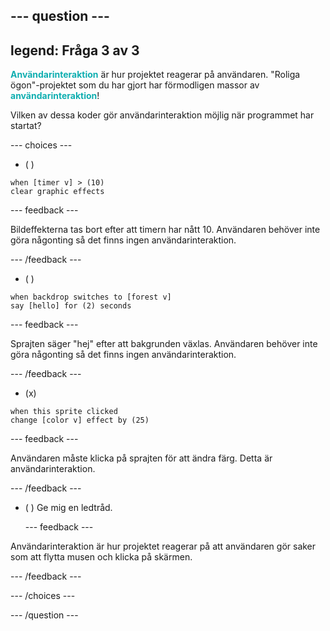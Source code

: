 --- question ---
---
legend: Fråga 3 av 3
---

<span style="color: #0faeb0">**Användarinteraktion**</span> är hur projektet reagerar på användaren. "Roliga ögon"-projektet som du har gjort har förmodligen massor av <span style="color: #0faeb0">**användarinteraktion**</span>!

Vilken av dessa koder gör användarinteraktion möjlig när programmet har startat?

--- choices ---

- ( )
```blocks3
when [timer v] > (10)
clear graphic effects
```

  --- feedback ---

Bildeffekterna tas bort efter att timern har nått 10. Användaren behöver inte göra någonting så det finns ingen användarinteraktion.

  --- /feedback ---
- ( )
```blocks3
when backdrop switches to [forest v]
say [hello] for (2) seconds
```

  --- feedback ---

Sprajten säger "hej" efter att bakgrunden växlas. Användaren behöver inte göra någonting så det finns ingen användarinteraktion.

  --- /feedback ---
- (x)
```blocks3
when this sprite clicked
change [color v] effect by (25)
```

  --- feedback ---

Användaren måste klicka på sprajten för att ändra färg. Detta är användarinteraktion.

  --- /feedback ---


- ( ) Ge mig en ledtråd.

  --- feedback ---

 Användarinteraktion är hur projektet reagerar på att användaren gör saker som att flytta musen och klicka på skärmen.

  --- /feedback ---

--- /choices ---

--- /question ---
